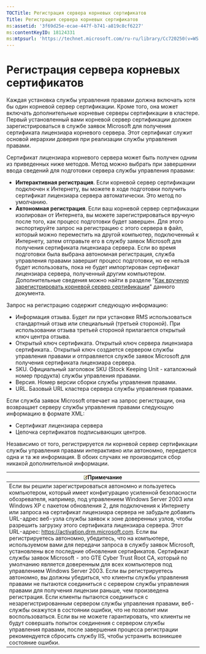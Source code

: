 ```yaml
---
TOCTitle: Регистрация сервера корневых сертификатов
Title: Регистрация сервера корневых сертификатов
ms:assetid: '3f69d25e-ecae-447f-b741-a819c8cf6227'
ms:contentKeyID: 18124331
ms:mtpsurl: 'https://technet.microsoft.com/ru-ru/library/Cc720250(v=WS.10)'
---
```


Регистрация сервера корневых сертификатов
=========================================

Каждая установка службы управления правами должна включать хотя бы один корневой сервер сертификации. Кроме того, она может включать дополнительные корневые серверы сертификации в кластере. Первый установленный вами корневой сервер сертификации должен зарегистрироваться в службе заявок Microsoft для получения сертификата лицензиара корневого сервера. Этот сертификат служит основой иерархии доверия при реализации службы управления правами.

Сертификат лицензиара корневого сервера может быть получен одним из приведенных ниже методов. Метод можно выбрать при завершении ввода сведений для подготовки сервера службы управления правами:

-   **Интерактивная регистрация**. Если корневой сервер сертификации подключен к Интернету, вы можете в ходе подготовки получить сертификат лицензиара сервера автоматически. Это метод по умолчанию.
-   **Автономная регистрация**. Если ваш корневой сервер сертификации изолирован от Интернета, вы можете зарегистрироваться вручную после того, как процесс подготовки будет завершен. Для этого экспортируйте запрос на регистрацию с этого сервера в файл, который можно переместить на другой компьютер, подключенный к Интернету, затем отправьте его в службу заявок Microsoft для получения сертификата лицензиара сервера. Если во время подготовки была выбрана автономная регистрация, служба управления правами завершит процесс подготовки, но ее нельзя будет использовать, пока не будет импортирован сертификат лицензиара сервера, полученный другим компьютером. Дополнительные сведения можно найти в разделе "[Как вручную зарегистрировать корневой сервер сертификации](https://technet.microsoft.com/aecdebb5-b28b-4b58-937a-392bb6ce9643)" данного документа.

Запрос на регистрацию содержит следующую информацию:

-   Информация отзыва. Будет ли при установке RMS использоваться стандартный отзыв или специальный (третьей стороной). При использовании отзыва третьей стороной прилагается открытый ключ центра отзыва.
-   Открытый ключ сертификата. Открытый ключ сервера лицензиара сертификата.. Открытый ключ создается сервером службы управления правами и отправляется службе заявок Microsoft для получения сертификата лицензиара сервера.
-   SKU. Официальный заголовок SKU (Stock Keeping Unit - каталожный номер продукта) службы управления правами.
-   Версия. Номер версии сборки службы управления правами.
-   URL. Базовый URL кластера сервера службы управления правами.

Если служба заявок Microsoft отвечает на запрос регистрации, она возвращает серверу службы управления правами следующую информацию в формате XML:

-   Сертификат лицензиара сервера
-   Цепочка сертификатов подписывающих центров.

Независимо от того, регистрируется ли корневой сервер сертификации службы управления правами интерактивно или автономно, передается одна и та же информация. В обоих случаях не производится сбор никакой дополнительной информации.

| ![](/security-updates/images/Cc720250.note(WS.10).gif)Примечание                                                                                                                                                                                                                                                                                                                                                                                                                                                                                                                                                                                                                                                                                                                                                                                                                                                                                                                                                                                                                                                                                                                                                                                                                                                                                                                                                                                                                                        |
|--------------------------------------------------------------------------------------------------------------------------------------------------------------------------------------------------------------------------------------------------------------------------------------------------------------------------------------------------------------------------------------------------------------------------------------------------------------------------------------------------------------------------------------------------------------------------------------------------------------------------------------------------------------------------------------------------------------------------------------------------------------------------------------------------------------------------------------------------------------------------------------------------------------------------------------------------------------------------------------------------------------------------------------------------------------------------------------------------------------------------------------------------------------------------------------------------------------------------------------------------------------------------------------------------------------------------------------------------------------------------------------------------------------------------------------------------------------------------------------------------------------------|
| Если вы решили зарегистрироваться автономно и пользуетесь компьютером, который имеет конфигурацию усиленной безопасности обозревателя, например, под управлением Windows Server 2003 или Windows XP с пакетом обновления 2, для подключения к Интернету или запроса на сертификат лицензиара сервера не забудьте добавить URL-адрес веб-узла службы заявок к зоне доверенных узлов, чтобы разрешить загрузку этого сертификата лицензиара сервера. Этот URL-адрес: https://activation.drm.microsoft.com. Если вы регистрируетесь автономно, убедитесь, что на компьютере, используемом вами для передачи запроса в службу заявок Microsoft, установлены все последние обновления сертификатов. Сертификат службы заявок Microsoft - это GTE Cyber Trust Root CA, который по умолчанию является доверенным для всех компьютеров под управлением Windows Server 2003. Если вы регистрируетесь автономно, вы должны убедиться, что клиенты службы управления правами не пытаются соединиться с сервером службы управления правами для получения лицензии раньше, чем произведена регистрация. Если клиенты пытаются соединиться с незарегистрированным сервером службы управления правами, веб-службы окажутся в состоянии ошибки, что не позволит ими воспользоваться. Если вы не можете гарантировать, что клиенты не будут совершать попыток соединения с сервером службы управления правами, после завершения процесса регистрации рекомендуется сбросить службу IIS, чтобы устранить возникшее состояние ошибки. |
